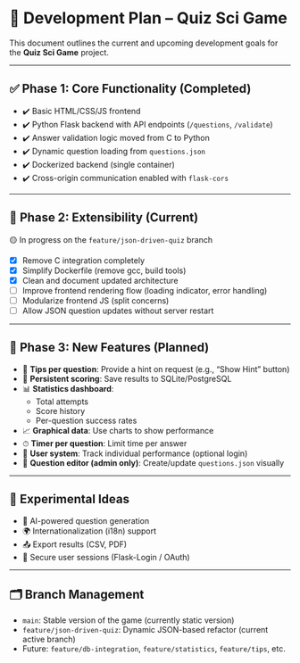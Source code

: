 # 📆 Development Plan – Quiz Sci Game

This document outlines the current and upcoming development goals for the **Quiz Sci Game** project.

---

## ✅ Phase 1: Core Functionality (Completed)

- ✔️ Basic HTML/CSS/JS frontend
- ✔️ Python Flask backend with API endpoints (`/questions`, `/validate`)
- ✔️ Answer validation logic moved from C to Python
- ✔️ Dynamic question loading from `questions.json`
- ✔️ Dockerized backend (single container)
- ✔️ Cross-origin communication enabled with `flask-cors`

---

## 🔄 Phase 2: Extensibility (Current)

🟡 In progress on the `feature/json-driven-quiz` branch

- [x] Remove C integration completely
- [x] Simplify Dockerfile (remove gcc, build tools)
- [x] Clean and document updated architecture
- [ ] Improve frontend rendering flow (loading indicator, error handling)
- [ ] Modularize frontend JS (split concerns)
- [ ] Allow JSON question updates without server restart

---

## 🚀 Phase 3: New Features (Planned)

- 🧠 **Tips per question**: Provide a hint on request (e.g., “Show Hint” button)
- 🧾 **Persistent scoring**: Save results to SQLite/PostgreSQL
- 📊 **Statistics dashboard**:
  - Total attempts
  - Score history
  - Per-question success rates
- 📈 **Graphical data**: Use charts to show performance
- ⏱ **Timer per question**: Limit time per answer
- 👤 **User system**: Track individual performance (optional login)
- 🧩 **Question editor (admin only)**: Create/update `questions.json` visually

---

## 🧪 Experimental Ideas

- 🧠 AI-powered question generation
- 🌍 Internationalization (i18n) support
- 📤 Export results (CSV, PDF)
- 🔐 Secure user sessions (Flask-Login / OAuth)

---

## 🗂 Branch Management

- `main`: Stable version of the game (currently static version)
- `feature/json-driven-quiz`: Dynamic JSON-based refactor (current active branch)
- Future: `feature/db-integration`, `feature/statistics`, `feature/tips`, etc.
